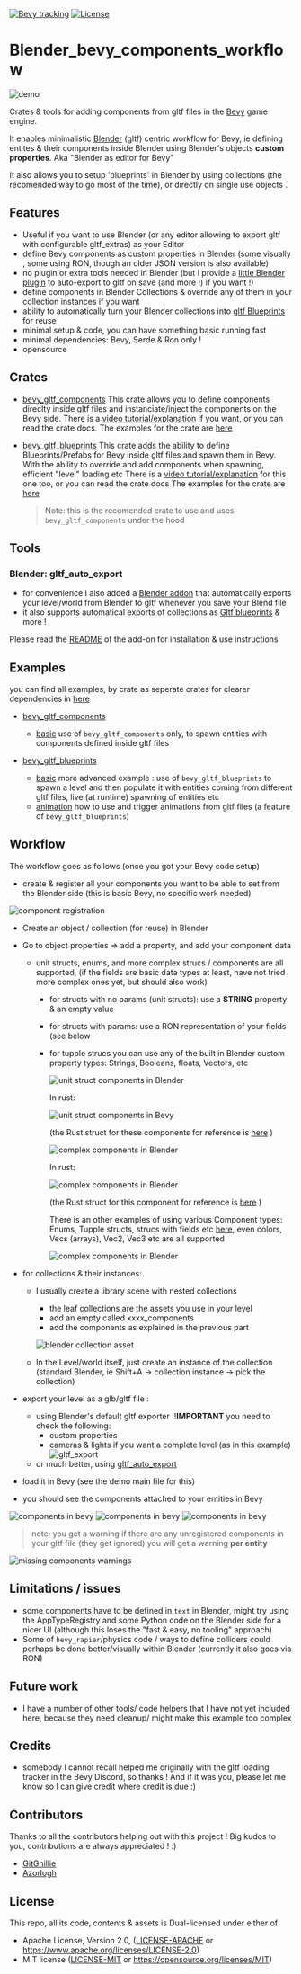 [![Bevy tracking](https://img.shields.io/badge/Bevy%20tracking-released%20version-lightblue)](https://github.com/bevyengine/bevy/blob/main/docs/plugins_guidelines.md#main-branch-tracking)
[![License](https://img.shields.io/crates/l/bevy_gltf_components)](https://github.com/kaosat-dev/Blender_bevy_components_workflow/blob/main/LICENSE.md)

# Blender_bevy_components_workflow

![demo](./docs/blender_gltf_components.png)

Crates & tools for adding components from gltf files in the [Bevy](https://bevyengine.org/) game engine.

It enables minimalistic [Blender](https://www.blender.org/) (gltf) centric workflow for Bevy, ie defining entites & their components
inside Blender using Blender's objects **custom properties**.
Aka "Blender as editor for Bevy"

It also allows you to setup 'blueprints' in Blender by using collections (the recomended way to go most of the time), or directly on single use objects .

## Features

- Useful if you want to use Blender (or any editor allowing to export gltf with configurable gltf_extras) as your Editor
- define Bevy components as custom properties in Blender (some visually , some using RON, though an older JSON version is also available)
- no plugin or extra tools needed in Blender (but I provide a [little Blender plugin](./tools/gltf_auto_export/README.md) to auto-export to gltf on save (and more !) if you want !)
- define components in Blender Collections & override any of them in your collection instances if you want
- ability to automatically turn your Blender collections into [gltf Blueprints](./crates/bevy_gltf_blueprints/README.md) for reuse
- minimal setup & code, you can have something basic running fast
- minimal dependencies: Bevy, Serde & Ron only !
- opensource

## Crates

- [bevy_gltf_components](./crates/bevy_gltf_components/) This crate allows you to define components direclty inside gltf files and instanciate/inject the components on the Bevy side.
  There is a [video tutorial/explanation](https://youtu.be/-lcScjQCA3c) if you want, or you can read the crate docs.
  The examples for the crate are [here](./examples/bevy_gltf_components/)

- [bevy_gltf_blueprints](./crates/bevy_gltf_blueprints/) This crate adds the ability to define Blueprints/Prefabs for Bevy inside gltf files and spawn them in Bevy. With the ability to override and add components when spawning, efficient "level" loading etc
  There is a [video tutorial/explanation](https://youtu.be/CgyNtwgYwdM) for this one too, or you can read the crate docs
  The examples for the crate are [here](./examples/bevy_gltf_blueprints/basic/)
  > Note: this is the recomended crate to use and uses `bevy_gltf_components` under the hood

## Tools

### Blender: gltf_auto_export

- for convenience I also added a [Blender addon](./tools/gltf_auto_export/README.md) that automatically exports your level/world from Blender to gltf whenever you save your Blend file
- it also supports automatical exports of collections as [Gltf blueprints](./crates/bevy_gltf_blueprints/README.md) & more !

Please read the [README](./tools/gltf_auto_export/README.md) of the add-on for installation & use instructions

## Examples

you can find all examples, by crate as seperate crates for clearer dependencies in [here](./examples/)

- [bevy_gltf_components](./examples/bevy_gltf_components/)

  - [basic](./examples/bevy_gltf_components/basic/) use of `bevy_gltf_components` only, to spawn entities with components defined inside gltf files

- [bevy_gltf_blueprints](./examples/bevy_gltf_blueprints/)
  - [basic](./examples/bevy_gltf_blueprints/basic/) more advanced example : use of `bevy_gltf_blueprints` to spawn a level and then populate it with entities coming from different gltf files, live (at runtime) spawning of entities etc
  - [animation](./examples/bevy_gltf_blueprints/animation/) how to use and trigger animations from gltf files (a feature of `bevy_gltf_blueprints`)

## Workflow

The workflow goes as follows (once you got your Bevy code setup)

- create & register all your components you want to be able to set from the Blender side (this is basic Bevy, no specific work needed)

![component registration](./docs/component_registration.png)

- Create an object / collection (for reuse) in Blender
- Go to object properties => add a property, and add your component data

  - unit structs, enums, and more complex strucs / components are all supported, (if the fields are basic data types at least, have not tried more complex ones yet, but should also work)

    - for structs with no params (unit structs): use a **STRING** property & an empty value
    - for structs with params: use a RON representation of your fields (see below
    - for tupple strucs you can use any of the built in Blender custom property types: Strings, Booleans, floats, Vectors, etc

      ![unit struct components in Blender](./docs/components_blender.png)

      In rust:

      ![unit struct components in Bevy](./docs/demo_simple_components.png)

      (the Rust struct for these components for reference is [here](./examples/bevy_gltf_components/basic/src/game.rs#L32) )

      ![complex components in Blender](./docs/components_blender_parameters.png)

      In rust:

      ![complex components in Blender](./docs/camera_tracking_component.png)

      (the Rust struct for this component for reference is [here](./examples/bevy_gltf_components/basic/src/core/camera/camera_tracking.rs#L21) )

      There is an other examples of using various Component types: Enums, Tupple structs, strucs with fields etc [here](./examples/bevy_gltf_components/basic/src/test_components.rs),
      even colors, Vecs (arrays), Vec2, Vec3 etc are all supported

      ![complex components in Blender](./docs/components_blender_parameters2.png)

- for collections & their instances:

  - I usually create a library scene with nested collections

    - the leaf collections are the assets you use in your level
    - add an empty called xxxx_components
    - add the components as explained in the previous part

    ![blender collection asset](./docs/blender_collections.png)

  - In the Level/world itself, just create an instance of the collection (standard Blender, ie Shift+A -> collection instance -> pick the collection)

- export your level as a glb/gltf file :

  - using Blender's default gltf exporter
    !!**IMPORTANT** you need to check the following:
    - custom properties
    - cameras & lights if you want a complete level (as in this example)
      ![gltf_export](./docs/gltf_export.png)
  - or much better, using [gltf_auto_export](./tools/gltf_auto_export/)

- load it in Bevy (see the demo main file for this)
- you should see the components attached to your entities in Bevy

![components in bevy](./docs/components_bevy.png)
![components in bevy](./docs/components_bevy2.png)
![components in bevy](./docs/components_bevy3.png)

> note: you get a warning if there are any unregistered components in your gltf file (they get ignored)
> you will get a warning **per entity**

![missing components warnings](./docs/component_warnings.png)

## Limitations / issues

- some components have to be defined in `text` in Blender, might try using the AppTypeRegistry and some Python code on the Blender side for a nicer UI (although this loses the "fast & easy, no tooling" approach)
- Some of `bevy_rapier`/physics code / ways to define colliders could perhaps be done better/visually within Blender (currently it also goes via RON)

## Future work

- I have a number of other tools/ code helpers that I have not yet included here, because they need cleanup/ might make this example too complex

## Credits

- somebody I cannot recall helped me originally with the gltf loading tracker in the Bevy Discord, so thanks ! And if it was you, please let me know so I can give credit where credit is due :)

## Contributors

Thanks to all the contributors helping out with this project ! Big kudos to you, contributions are always appreciated ! :)

- [GitGhillie](https://github.com/GitGhillie)
- [Azorlogh](https://github.com/Azorlogh)

## License

This repo, all its code, contents & assets is Dual-licensed under either of

- Apache License, Version 2.0, ([LICENSE-APACHE](./LICENSE_APACHE.md) or https://www.apache.org/licenses/LICENSE-2.0)
- MIT license ([LICENSE-MIT](./LICENSE_MIT.md) or https://opensource.org/licenses/MIT)
